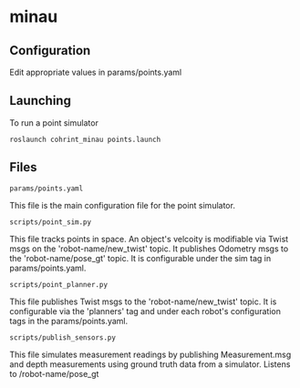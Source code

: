 # minau

## Configuration
Edit appropriate values in params/points.yaml

## Launching
To run a point simulator
```
roslaunch cohrint_minau points.launch
```

## Files
```
params/points.yaml
```
This file is the main configuration file for the point simulator.
```
scripts/point_sim.py 
```
This file tracks points in space. An object's velcoity is modifiable via Twist msgs on the 'robot-name/new\_twist' topic. It publishes Odometry msgs to the 'robot-name/pose\_gt' topic. It is configurable under the sim tag in params/points.yaml.
```
scripts/point_planner.py
```
This file publishes Twist msgs to the 'robot-name/new\_twist' topic. It is configurable via the 'planners' tag and under each robot's configuration tags in the params/points.yaml.
```
scripts/publish_sensors.py
```
This file simulates measurement readings by publishing Measurement.msg and depth measurements using ground truth data from a simulator. Listens to /robot-name/pose_gt